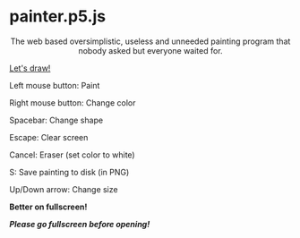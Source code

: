 # painter.p5.js
<p align="center">
The web based oversimplistic, useless and unneeded painting program that nobody asked but everyone waited for.

[Let's draw!](https://shantih19.github.io/painter.p5.js/)

Left mouse button: Paint

Right mouse button: Change color

Spacebar: Change shape

Escape: Clear screen

Cancel: Eraser (set color to white)

S: Save painting to disk (in PNG)

Up/Down arrow: Change size

**Better on fullscreen!**

**_Please go fullscreen before opening!_**

</p>
